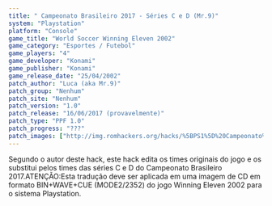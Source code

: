 ```yaml
---
title: " Campeonato Brasileiro 2017 - Séries C e D (Mr.9)"
system: "Playstation"
platform: "Console"
game_title: "World Soccer Winning Eleven 2002"
game_category: "Esportes / Futebol"
game_players: "4"
game_developer: "Konami"
game_publisher: "Konami"
game_release_date: "25/04/2002"
patch_author: "Luca (aka Mr.9)"
patch_group: "Nenhum"
patch_site: "Nenhum"
patch_version: "1.0"
patch_release: "16/06/2017 (provavelmente)"
patch_type: "PPF 1.0"
patch_progress: "???"
patch_images: ["http://img.romhackers.org/hacks/%5BPS1%5D%20Campeonato%20Brasileiro%202017%20-%20S%C3%A9ries%20C%20e%20D%20-%20Mr.9%20-%201.jpg","http://img.romhackers.org/hacks/%5BPS1%5D%20Campeonato%20Brasileiro%202017%20-%20S%C3%A9ries%20C%20e%20D%20-%20Mr.9%20-%202.jpg","http://img.romhackers.org/hacks/%5BPS1%5D%20Campeonato%20Brasileiro%202017%20-%20S%C3%A9ries%20C%20e%20D%20-%20Mr.9%20-%203.jpg"]
---
```

Segundo o autor deste hack, este hack edita os times originais do jogo e os substitui pelos times das séries C e D do Campeonato Brasileiro 2017.ATENÇÃO:Esta tradução deve ser aplicada em uma imagem de CD em formato BIN+WAVE+CUE (MODE2/2352) do jogo Winning Eleven 2002 para o sistema Playstation.